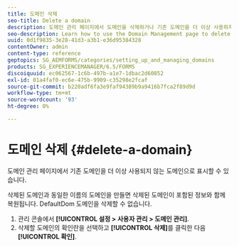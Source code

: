 ```yaml
---
title: 도메인 삭제
seo-title: Delete a domain
description: 도메인 관리 페이지에서 도메인을 삭제하거나 기존 도메인을 더 이상 사용하지 않는 도메인으로 표시하는 방법을 알아봅니다.
seo-description: Learn how to use the Domain Management page to delete a domain or to mark an existing domain as obsolete.
uuid: 0d1f9835-3e28-41d3-a3b1-e36d95384328
contentOwner: admin
content-type: reference
geptopics: SG_AEMFORMS/categories/setting_up_and_managing_domains
products: SG_EXPERIENCEMANAGER/6.5/FORMS
discoiquuid: ec062567-1c6b-497b-a1e7-1dbac2d60852
exl-id: 01a4faf0-ec6e-475b-9909-c35298e2fcaf
source-git-commit: b220adf6fa3e9faf94389b9a9416b7fca2f89d9d
workflow-type: tm+mt
source-wordcount: '93'
ht-degree: 0%

---
```


# 도메인 삭제 {#delete-a-domain}

도메인 관리 페이지에서 기존 도메인을 더 이상 사용되지 않는 도메인으로 표시할 수 있습니다.

삭제된 도메인과 동일한 이름의 도메인을 만들면 삭제된 도메인이 포함된 정보와 함께 복원됩니다. DefaultDom 도메인을 삭제할 수 없습니다.

1. 관리 콘솔에서 **[!UICONTROL 설정 > 사용자 관리 > 도메인 관리]**.
1. 삭제할 도메인의 확인란을 선택하고 **[!UICONTROL 삭제]**&#x200B;를 클릭한 다음 **[!UICONTROL 확인]**.
